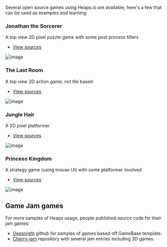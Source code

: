 Several open source games using Heaps.io are available, here's a few that can be used as examples and learning:

### Jonathan the Sorcerer

A top view 2D pixel puzzle game with some post process filters

- [View sources](https://github.com/ncannasse/ld40)

![image](https://user-images.githubusercontent.com/1022912/47554592-ee417380-d909-11e8-942b-6e283146667f.png)

### The Last Room

A top view 2D action game, not tile based

- [View sources](https://github.com/ncannasse/ld37)

![image](https://user-images.githubusercontent.com/1022912/47556470-abce6580-d90e-11e8-8555-77e3ab99f30c.png)

### Jungle Hair

A 2D pixel platformer

- [View sources](https://github.com/ncannasse/ld32)

![image](https://user-images.githubusercontent.com/1022912/47557372-ca356080-d910-11e8-80a1-f3a692e48fd0.png)

### Princess Kingdom

A strategy game (using mouse UI) with some platformer involved

- [View sources](https://github.com/ncannasse/ld28)

![image](https://user-images.githubusercontent.com/1022912/47560681-32884000-d919-11e8-9d6e-47011896927a.png)

## Game Jam games

For more samples of Heaps usage, people published source code for their jam games:

* [Deepnight](https://github.com/deepnight/) github for samples of games based off GameBase template.
* [Cherry-jam](https://github.com/Yanrishatum/cherry-jam/) repository with several jam entries including 3D games.
